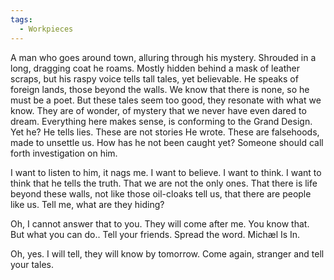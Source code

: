 ```yaml
---
tags:
  - Workpieces
---
```

A man who goes around town, alluring through his mystery. Shrouded in a long, dragging coat he roams. Mostly hidden behind a mask of leather scraps, but his raspy voice tells tall tales, yet believable. He speaks of foreign lands, those beyond the walls. We know that there is none, so he must be a poet. 
But these tales seem too good, they resonate with what we know. They are of wonder, of mystery that we never have even dared to dream. Everything here makes sense, is conforming to the Grand Design.
Yet he? He tells lies. These are not stories He wrote. These are falsehoods, made to unsettle us. How has he not been caught yet? Someone should call forth investigation on him. 

I want to listen to him, it nags me. I want to believe. I want to think. I want to think that he tells the truth. That we are not the only ones. That there is life beyond these walls, not like those oil-cloaks tell us, that there are people like us. 
Tell me, what are they hiding?

Oh, I cannot answer that to you. They will come after me. You know that. But what you can do..
Tell your friends. Spread the word. Michæl Is In. 

Oh, yes. I will tell, they will know by tomorrow. Come again, stranger and tell your tales. 